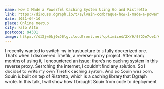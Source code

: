 ```yaml
---
name: How I Made a Powerful Caching System Using Go and Ristretto
link: https://discuss.dgraph.io/t/sylvain-combraque-how-i-made-a-powerful-cache-system-using-go-and-ristretto/13480
date: 2021-04-16
place: Online meetup
city: Palo Alto
postcode: 94301
image: https://d25jw0bj0s58lg.cloudfront.net/optimized/2X/9/9f36e7ce2f6060825c04747a67466d35c27be9f9_2_1380x776.png
---
```


I recently wanted to switch my infrastructure to a fully dockerized one. That’s when I discovered Traefik, a reverse-proxy project. After many months of using it, I encountered an issue: there’s no caching system in this reverse proxy. Searching the internet, I couldn’t find any solution. So I decided to write my own Traefik caching system. And so Souin was born. Souin is built on top of Ristretto, which is a caching library that Dgraph wrote. In this talk, I will show how I brought Souin from code to deployment
